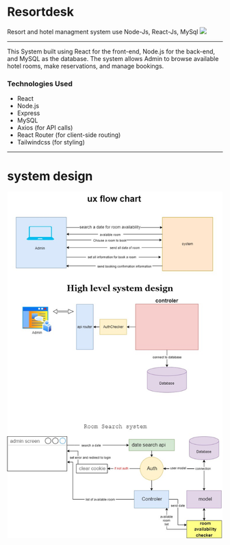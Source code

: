# Resortdesk
Resort and hotel managment system use Node-Js, React-Js, MySql
[![](https://media.licdn.com/dms/image/C5616AQHi52JF1jlovA/profile-displaybackgroundimage-shrink_350_1400/0/1663058230107?e=1696464000&v=beta&t=pRgj90Xwb4K-jYf0orQo_kCTw_DEg5rJA790ifNbmqE)](https://media.licdn.com/dms/image/C5616AQHi52JF1jlovA/profile-displaybackgroundimage-shrink_350_1400/0/1663058230107?e=1696464000&v=beta&t=pRgj90Xwb4K-jYf0orQo_kCTw_DEg5rJA790ifNbmqE)

------------
This System built using React for the front-end, Node.js for the back-end, and MySQL as the database. The system allows Admin to browse available hotel rooms, make reservations, and manage bookings.

### Technologies Used
- React
- Node.js
- Express
- MySQL
- Axios (for API calls)
- React Router (for client-side routing)
- Tailwindcss (for styling)


------------

# system design 

![](sd.jpg)